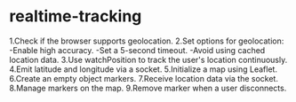 # realtime-tracking
 
1.Check if the browser supports geolocation.
2.Set options for geolocation:
-Enable high accuracy.
-Set a 5-second timeout.
-Avoid using cached location data.
3.Use watchPosition to track the user's location continuously.
4.Emit latitude and longitude via a socket.
5.Initialize a map using Leaflet.
6.Create an empty object markers.
7.Receive location data via the socket.
8.Manage markers on the map.
9.Remove marker when a user disconnects.